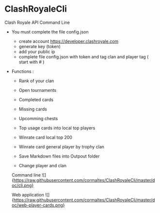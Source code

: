 # ClashRoyaleCli

Clash Royale API Command Line

- You must complete the file config.json
    - create account https://developer.clashroyale.com
    - generate key (token) 
    - add your public ip
    - complete file config.json with token and tag clan and player tag ( start with # )

- Functions :
    - Rank of your clan
    - Open tournaments
    - Completed cards
    - Missing cards
    - Upcomming chests
    - Top usage cards into local top players
    - Winrate card local top 200
    - Winrate card general player by trophy clan
    - Save Markdown files into Outpout folder
    
    - Change player and clan
    
    Command line 
    ![]{https://raw.githubusercontent.com/cormaltes/ClashRoyaleCli/master/doc/cli.png}
    
    Web application
    ![]{https://raw.githubusercontent.com/cormaltes/ClashRoyaleCli/master/doc/web-player-cards.png}
